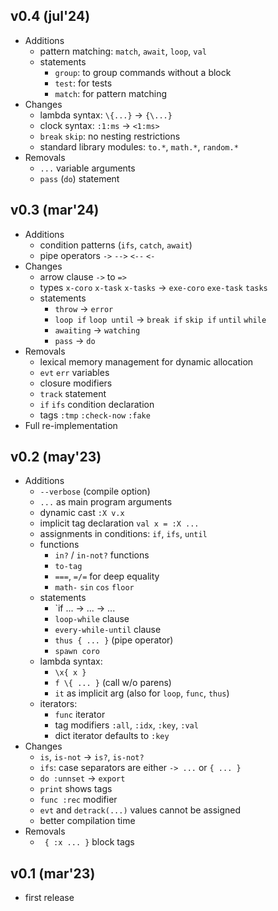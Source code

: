 v0.4 (jul'24)
-------------

- Additions
    - pattern matching: `match`, `await`, `loop`, `val`
    - statements
        - `group`: to group commands without a block
        - `test`: for tests
        - `match`: for pattern matching
- Changes
    - lambda syntax: `\{...}` -> `{\...}`
    - clock syntax: `:1:ms` -> `<1:ms>`
    - `break` `skip`: no nesting restrictions
    - standard library modules: `to.*`, `math.*`, `random.*`
- Removals
    - `...` variable arguments
    - `pass` (`do`) statement

v0.3 (mar'24)
-------------

- Additions
    - condition patterns (`ifs`, `catch`, `await`)
    - pipe operators `->` `-->` `<--` `<-`
- Changes
    - arrow clause `->` to `=>`
    - types `x-coro` `x-task` `x-tasks` -> `exe-coro` `exe-task` `tasks`
    - statements
        - `throw` -> `error`
        - `loop if` `loop until` -> `break if` `skip if` `until` `while`
        - `awaiting` -> `watching`
        - `pass` -> `do`
- Removals
    - lexical memory management for dynamic allocation
    - `evt` `err` variables
    - closure modifiers
    - `track` statement
    - `if` `ifs` condition declaration
    - tags `:tmp` `:check-now` `:fake`
- Full re-implementation

v0.2 (may'23)
-------------

- Additions
    - `--verbose` (compile option)
    - `...` as main program arguments
    - dynamic cast `:X v.x`
    - implicit tag declaration `val x = :X ...`
    - assignments in conditions: `if`, `ifs`, `until`
    - functions
        - `in?` / `in-not?` functions
        - `to-tag`
        - `===`, `=/=` for deep equality
        - `math-` `sin` `cos` `floor`
    - statements
        - `if ... -> ... -> ...
        - `loop-while` clause
        - `every-while-until` clause
        - `thus { ... }` (pipe operator)
        - `spawn coro`
    - lambda syntax:
        - `\x{ x }`
        - `f \{ ... }` (call w/o parens)
        - `it` as implicit arg (also for `loop`, `func`, `thus`)
    - iterators:
        - `func` iterator
        - tag modifiers `:all`, `:idx`, `:key`, `:val`
        - dict iterator defaults to `:key`
- Changes
    - `is`, `is-not` -> `is?`, `is-not?`
    - `ifs`: case separators are either `-> ...` or `{ ... }`
    - `do :unnset` -> `export`
    - `print` shows tags
    - `func :rec` modifier
    - `evt` and `detrack(...)` values cannot be assigned
    - better compilation time
- Removals
    - ` { :x ... }` block tags

v0.1 (mar'23)
-------------

- first release
